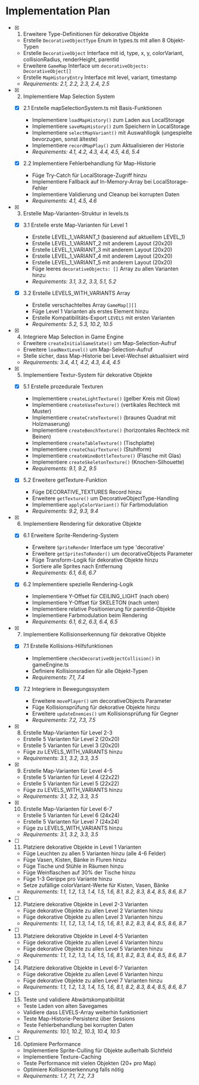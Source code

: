 # Implementation Plan

- [x] 1. Erweitere Type-Definitionen für dekorative Objekte
  - Erstelle `DecorativeObjectType` Enum in types.ts mit allen 8 Objekt-Typen
  - Erstelle `DecorativeObject` Interface mit id, type, x, y, colorVariant, collisionRadius, renderHeight, parentId
  - Erweitere `GameMap` Interface um `decorativeObjects: DecorativeObject[]`
  - Erstelle `MapHistoryEntry` Interface mit level, variant, timestamp
  - _Requirements: 2.1, 2.2, 2.3, 2.4, 2.5_

- [x] 2. Implementiere Map Selection System
  - [x] 2.1 Erstelle mapSelectionSystem.ts mit Basis-Funktionen
    - Implementiere `loadMapHistory()` zum Laden aus LocalStorage
    - Implementiere `saveMapHistory()` zum Speichern in LocalStorage
    - Implementiere `selectMapVariant()` mit Auswahllogik (ungespielte bevorzugen, sonst älteste)
    - Implementiere `recordMapPlay()` zum Aktualisieren der Historie
    - _Requirements: 4.1, 4.2, 4.3, 4.4, 4.5, 4.6, 5.4_
  
  - [x] 2.2 Implementiere Fehlerbehandlung für Map-Historie
    - Füge Try-Catch für LocalStorage-Zugriff hinzu
    - Implementiere Fallback auf In-Memory-Array bei LocalStorage-Fehler
    - Implementiere Validierung und Cleanup bei korrupten Daten
    - _Requirements: 4.1, 4.5, 4.6_

- [x] 3. Erstelle Map-Varianten-Struktur in levels.ts
  - [x] 3.1 Erstelle erste Map-Varianten für Level 1
    - Erstelle LEVEL_1_VARIANT_1 (basierend auf aktuellem LEVEL_1)
    - Erstelle LEVEL_1_VARIANT_2 mit anderem Layout (20x20)
    - Erstelle LEVEL_1_VARIANT_3 mit anderem Layout (20x20)
    - Erstelle LEVEL_1_VARIANT_4 mit anderem Layout (20x20)
    - Erstelle LEVEL_1_VARIANT_5 mit anderem Layout (20x20)
    - Füge leeres `decorativeObjects: []` Array zu allen Varianten hinzu
    - _Requirements: 3.1, 3.2, 3.3, 5.1, 5.2_
  
  - [x] 3.2 Erstelle LEVELS_WITH_VARIANTS Array
    - Erstelle verschachteltes Array `GameMap[][]`
    - Füge Level 1 Varianten als erstes Element hinzu
    - Erstelle Kompatibilitäts-Export `LEVELS` mit ersten Varianten
    - _Requirements: 5.2, 5.3, 10.2, 10.5_

- [x] 4. Integriere Map Selection in Game Engine
  - Erweitere `createInitialGameState()` um Map-Selection-Aufruf
  - Erweitere `loadNextLevel()` um Map-Selection-Aufruf
  - Stelle sicher, dass Map-Historie bei Level-Wechsel aktualisiert wird
  - _Requirements: 3.4, 4.1, 4.2, 4.3, 4.4, 4.5_

- [x] 5. Implementiere Textur-System für dekorative Objekte
  - [x] 5.1 Erstelle prozedurale Texturen
    - Implementiere `createLightTexture()` (gelber Kreis mit Glow)
    - Implementiere `createVaseTexture()` (vertikales Rechteck mit Muster)
    - Implementiere `createCrateTexture()` (braunes Quadrat mit Holzmaserung)
    - Implementiere `createBenchTexture()` (horizontales Rechteck mit Beinen)
    - Implementiere `createTableTexture()` (Tischplatte)
    - Implementiere `createChairTexture()` (Stuhlform)
    - Implementiere `createWineBottleTexture()` (Flasche mit Glas)
    - Implementiere `createSkeletonTexture()` (Knochen-Silhouette)
    - _Requirements: 9.1, 9.2, 9.5_
  
  - [x] 5.2 Erweitere getTexture-Funktion
    - Füge DECORATIVE_TEXTURES Record hinzu
    - Erweitere `getTexture()` um DecorativeObjectType-Handling
    - Implementiere `applyColorVariant()` für Farbmodulation
    - _Requirements: 9.2, 9.3, 9.4_

- [x] 6. Implementiere Rendering für dekorative Objekte
  - [x] 6.1 Erweitere Sprite-Rendering-System
    - Erweitere `SpriteRender` Interface um type 'decorative'
    - Erweitere `getSpritesToRender()` um decorativeObjects Parameter
    - Füge Transform-Logik für dekorative Objekte hinzu
    - Sortiere alle Sprites nach Entfernung
    - _Requirements: 6.1, 6.6, 6.7_
  
  - [x] 6.2 Implementiere spezielle Rendering-Logik
    - Implementiere Y-Offset für CEILING_LIGHT (nach oben)
    - Implementiere Y-Offset für SKELETON (nach unten)
    - Implementiere relative Positionierung für parentId-Objekte
    - Implementiere Farbmodulation beim Rendering
    - _Requirements: 6.1, 6.2, 6.3, 6.4, 6.5_

- [x] 7. Implementiere Kollisionserkennung für dekorative Objekte
  - [x] 7.1 Erstelle Kollisions-Hilfsfunktionen
    - Implementiere `checkDecorativeObjectCollision()` in gameEngine.ts
    - Definiere Kollisionsradien für alle Objekt-Typen
    - _Requirements: 7.1, 7.4_
  
  - [x] 7.2 Integriere in Bewegungssystem
    - Erweitere `movePlayer()` um decorativeObjects Parameter
    - Füge Kollisionsprüfung für dekorative Objekte hinzu
    - Erweitere `updateEnemies()` um Kollisionsprüfung für Gegner
    - _Requirements: 7.2, 7.3, 7.5_

- [x] 8. Erstelle Map-Varianten für Level 2-3
  - Erstelle 5 Varianten für Level 2 (20x20)
  - Erstelle 5 Varianten für Level 3 (20x20)
  - Füge zu LEVELS_WITH_VARIANTS hinzu
  - _Requirements: 3.1, 3.2, 3.3, 3.5_

- [x] 9. Erstelle Map-Varianten für Level 4-5
  - Erstelle 5 Varianten für Level 4 (22x22)
  - Erstelle 5 Varianten für Level 5 (22x22)
  - Füge zu LEVELS_WITH_VARIANTS hinzu
  - _Requirements: 3.1, 3.2, 3.3, 3.5_

- [x] 10. Erstelle Map-Varianten für Level 6-7
  - Erstelle 5 Varianten für Level 6 (24x24)
  - Erstelle 5 Varianten für Level 7 (24x24)
  - Füge zu LEVELS_WITH_VARIANTS hinzu
  - _Requirements: 3.1, 3.2, 3.3, 3.5_

- [ ] 11. Platziere dekorative Objekte in Level 1 Varianten
  - Füge Leuchten zu allen 5 Varianten hinzu (alle 4-6 Felder)
  - Füge Vasen, Kisten, Bänke in Fluren hinzu
  - Füge Tische und Stühle in Räumen hinzu
  - Füge Weinflaschen auf 30% der Tische hinzu
  - Füge 1-3 Gerippe pro Variante hinzu
  - Setze zufällige colorVariant-Werte für Kisten, Vasen, Bänke
  - _Requirements: 1.1, 1.2, 1.3, 1.4, 1.5, 1.6, 8.1, 8.2, 8.3, 8.4, 8.5, 8.6, 8.7_

- [ ] 12. Platziere dekorative Objekte in Level 2-3 Varianten
  - Füge dekorative Objekte zu allen Level 2 Varianten hinzu
  - Füge dekorative Objekte zu allen Level 3 Varianten hinzu
  - _Requirements: 1.1, 1.2, 1.3, 1.4, 1.5, 1.6, 8.1, 8.2, 8.3, 8.4, 8.5, 8.6, 8.7_

- [ ] 13. Platziere dekorative Objekte in Level 4-5 Varianten
  - Füge dekorative Objekte zu allen Level 4 Varianten hinzu
  - Füge dekorative Objekte zu allen Level 5 Varianten hinzu
  - _Requirements: 1.1, 1.2, 1.3, 1.4, 1.5, 1.6, 8.1, 8.2, 8.3, 8.4, 8.5, 8.6, 8.7_

- [ ] 14. Platziere dekorative Objekte in Level 6-7 Varianten
  - Füge dekorative Objekte zu allen Level 6 Varianten hinzu
  - Füge dekorative Objekte zu allen Level 7 Varianten hinzu
  - _Requirements: 1.1, 1.2, 1.3, 1.4, 1.5, 1.6, 8.1, 8.2, 8.3, 8.4, 8.5, 8.6, 8.7_

- [ ] 15. Teste und validiere Abwärtskompatibilität
  - Teste Laden von alten Savegames
  - Validiere dass LEVELS-Array weiterhin funktioniert
  - Teste Map-Historie-Persistenz über Sessions
  - Teste Fehlerbehandlung bei korrupten Daten
  - _Requirements: 10.1, 10.2, 10.3, 10.4, 10.5_

- [ ] 16. Optimiere Performance
  - Implementiere Sprite-Culling für Objekte außerhalb Sichtfeld
  - Implementiere Texture-Caching
  - Teste Performance mit vielen Objekten (20+ pro Map)
  - Optimiere Kollisionserkennung falls nötig
  - _Requirements: 1.7, 7.1, 7.2, 7.3_
